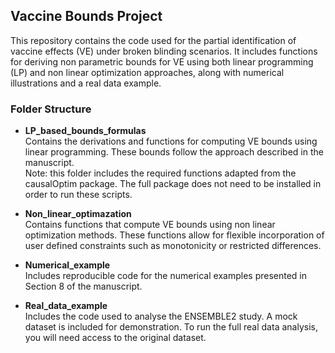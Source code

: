 ## Vaccine Bounds Project

This repository contains the code used for the partial identification of vaccine effects (VE) under broken blinding scenarios. It includes functions for deriving non parametric bounds for VE using both linear programming (LP) and non linear optimization approaches, along with numerical illustrations and a real data example.

### Folder Structure

- **LP_based_bounds_formulas**  
  Contains the derivations and functions for computing VE bounds using linear programming. These bounds follow the approach described in the manuscript.  
  Note: this folder includes the required functions adapted from the causalOptim package. The full package does not need to be installed in order to run these scripts.

- **Non_linear_optimazation**  
  Contains functions that compute VE bounds using non linear optimization methods. These functions allow for flexible incorporation of user defined constraints such as monotonicity or restricted differences.

- **Numerical_example**  
  Includes reproducible code for the numerical examples presented in Section 8 of the manuscript.

- **Real_data_example**  
  Includes the code used to analyse the ENSEMBLE2 study. A mock dataset is included for demonstration. To run the full real data analysis, you will need access to the original dataset.

